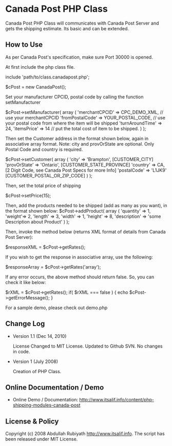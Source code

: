 Canada Post PHP Class
====================

 Canada Post PHP Class will communicates with Canada Post Server and gets the shipping estimate. Its basic 
 and can be extended. 


How to Use
----------
 
  As per Canada Post's specification, make sure Port 30000 is opened.

  At first include the php class file.

  include 'path/to/class.canadapost.php';
  

  $cPost = new CanadaPost();

  Set your manufacturer CPCID, postal code by calling the function setManufacturer 
  
  
  $cPost->setManufacturer( array (
      'merchantCPCID' => CPC_DEMO_XML, // use your merchantCPCID
      'fromPostalCode' => YOUR_POSTAL_CODE, // use your postal code from where the item will be shipped
      'turnAroundTime' => 24,
      'itemsPrice' => 14 // put the total cost of item to be shipped.
    )
  ); 


  Then set the Customer address in the format shown below, again in associative array format.
  Note: city and provOrState are optional. Only Postal Code and country is required. 
   
  $cPost->setCustomer( array (
     'city' => 'Brampton', [CUSTOMER_CITY]
     'provOrState' => 'Ontario', [CUSTOMER_STATE_PROVINCE]
     'country' => CA, [2 Digit Code, see Canada Post Specs for more Info]
     'postalCode' => 'L1JK9' [CUSTOMER_POSTAL_OR_ZIP_CODE]
   )
  );

  Then, set the total price of shipping
  
  $cPost->setPrice(15);
  
  Then, add the products needed to be shipped (add as many as you want), in the format shown below:
  $cPost->addProduct(  array (
    'quantity' => 1,
    'weight'=> 2,
    'length' => 3,
    'width' => 1,
    'height' => 8,
    'description' => 'some Description about Product'
   )
  );

  
  Then, invoke the method below (returns XML format of details from Canada Post Server):
  
  $responseXML = $cPost->getRates();  
  
  
  If you wish to get the response in associative array, use the following:

  $responseArray = $cPost->getRates('array');
  
  
  If any error occurs, the above method should return false. So, you can check it like below:
  
  $rXML = $cPost->getRates(); 
  if( $rXML === false ) {
    echo $cPost->getErrorMessage();
  }
  
  
  For a sample demo, please check out demo.php


Change Log 
----------

* Version 1.1 (Dec 14, 2010)
  
  License Changed to MIT License. Updated to Github SVN. No changes in code.   
  
* Version 1 (July 2008)
  
  Creation of PHP Class. 

  
Online Documentation / Demo
---------------------------

* Online Demo / Documentation: <http://www.itsalif.info/content/php-shipping-modules-canada-post>
  
       
License & Policy
---------------------------

Copyright (c) 2008 Abdullah Rubiyath <http://www.itsalif.info>. 
The script has been released under MIT License.
